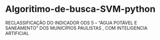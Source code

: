 # Algoritimo-de-busca-SVM-python
RECLASSIFICAÇÃO DO INDICADOR ODS 5 – “ÁGUA POTÁVEL E SANEAMENTO” DOS MUNICÍPIOS PAULISTAS , COM INTELIGENCIA ARTIFICIAL
